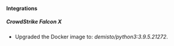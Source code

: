 #### Integrations
##### CrowdStrike Falcon X
- Upgraded the Docker image to: *demisto/python3:3.9.5.21272*.
